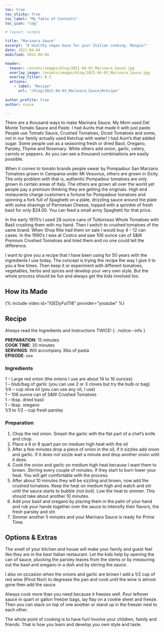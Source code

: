 ```yaml
---
toc: true
toc_sticky: true
toc_label: "My Table of Contents"
toc_icon: "cog"

# layout: single

title: "Marinara Sauce"
excerpt: "A healthy vegan base for your Italian cooking. Mangia!"
date: 2021-04-04
modified: 2021-04-04

header:
  teaser: /assets/images/blog/2021-04-03_Marinara_Sauce.jpg
  overlay_image: /assets/images/blog/2021-04-03_Marinara_Sauce.jpg
  overlay_filter: 0.5
  actions:
    - label: "Recipe"
      url: "/blog/2021-04-03_Marinara_Sauce/#recipe"
 
author_profile: true
author: vince

---
```


There are a thousand ways to make Marinara Sauce. My Mom used Del Monte Tomato Sauce and Paste.
I had Aunts that made it with just paste. People use Tomato Sauce, Crushed Tomatoes, Diced Tomatoes
and some, not in our family actually used Ketchup with water! I had Aunt’s that added sugar. Some
people use as a seasoning fresh or dried Basil, Oregano, Parsley, Thyme and Rosemary. While others add
onion, garlic, celery, carrots or peppers. As you can see a thousand combinations are easily possible.

When it comes to tomato brands people swear by Pompadour San Marzano Tomatoes grown in
Campania under Mt Vesuvius, others are grown in Sicily. The only problem with that is, authentic
Pompadour tomatoes are only grown in certain areas of Italy. The others are grown all over the world
yet people pay a premium thinking they are getting the originals. High end restaurants charge customers
a fortune for Pompadour tomatoes and spinning a fork full of Spaghetti on a plate, drizzling sauce
around the plate with some shavings of Parmesan Cheese, topped with a sprinkle of fresh basil for only
$24.00. You can feed a small army Spaghetti for that price.

In the early 1970’s I used 28 ounce cans of Tuttorosso Whole Tomatoes with Basil crushing them with
my hand. Then I switch to crushed tomatoes of the same brand. When Shop Rite had them on sale I
would buy 4 – 12 can cases. In the 1990’s I was at Costco and saw 106 ounce can of S&amp;W Premium
Crushed Tomatoes and tried them and no one could tell the difference.

I want to give you a recipe that I have been using for 50 years with the ingredients I use today. The
concept is trying the recipe the way I give it to you a few times. Then keep it or experiment with
different tomatoes, vegetables, herbs and spices and develop your very own style. But the whole
process should be fun and always get the kids involved too.

## How its Made

{% include video id="lGEDyFutTl8" provider="youtube" %}

## Recipe

Always read the Ingredients and Instructions TWICE!
{: .notice--info }

**PREPARATION**: 15 minutes<br>
**COOK TIME**: 30 minutes<br>
**SERVINGS**: Will accompany 3lbs of pasta<br>
**EPISODE**: xxx

### Ingredients

1 – Large red onion (the onions I use are about 14 to 16 ounces)<br>
1 – blub/bag of garlic (you can use 2 or 3 cloves but try the bulb or bag)<br>
1/4 – cup olive oil (you can use any oil, I use)<br>
1 – 106 ounce can of S&amp;W Crushed Tomatoes<br>
1 – tbsp. dried basil<br>
1 – tbsp. oregano<br>
1/3 to 1/2 – cup fresh parsley

### Preparation

1. Chop the red onion. Smash the garlic with the flat part of a chef’s knife and chop.
2. Place a 6 or 8 quart pan on medium high heat with the oil
3. After a few minutes drop a piece of onion in the oil, if it sizzles add onion and garlic. If it does
not sizzle wait a minute and drop another onion until it does.
4. Cook the onion and garlic on medium high heat because I want them to brown. Stirring every
couple of minutes. If they start to burn lower your heat. You will get comfortable with the
process.
5. After about 10 minutes they will be sizzling and brown, now add the crushed tomatoes. Keep
the heat on medium high and watch and stir until the sauce starts to bubble (not boil). Low the
heat to simmer. This should take about another 10 minutes.
6. Add your basil and oregano by placing them in the palm of your hand and rub your hands
together over the sauce to intensify their flavors, the fresh parsley and stir.
7. Simmer another 5 minutes and your Marinara Sauce is ready for Prime Time.

## Options & Extras

The smell of your kitchen and house will make your family and guest feel like they are in the best Italian
restaurant. Let the kids help by opening the can of sauce, plucking the parsley leaves from the stems or
by measuring out the basil and oregano in a dish and by stirring the sauce.

I also on occasion when the onions and garlic are brown I add a 1/2 cup of red wine (Pinot Noir) to
degrease the pan and cook until the wine is almost gone then add the sauce.

Always cook more than you need because it freezes well. Pour leftover sauce in quart or gallon freezer
bags, lay flay on a cookie sheet and freeze. Then you can stack on top of one another or stand up in the
freezer nest to each other.

The whole point of cooking is to have fun! Involve your children, family and friends. That is how you
learn and develop you own style and taste.